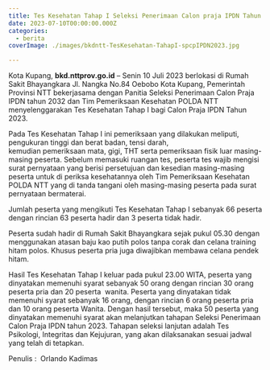 ```yaml
---
title: Tes Kesehatan Tahap I Seleksi Penerimaan Calon praja IPDN Tahun 2023
date: 2023-07-10T00:00:00.000Z
categories:
  - berita
coverImage: ./images/bkdntt-TesKesehatan-TahapI-spcpIPDN2023.jpg

---
```


Kota Kupang, **bkd.nttprov.go.id** – Senin 10 Juli 2023 berlokasi di Rumah Sakit Bhayangkara Jl. Nangka No.84 Oebobo Kota Kupang, Pemerintah Provinsi NTT bekerjasama dengan Panitia Seleksi Penerimaan Calon Praja IPDN tahun 2032 dan Tim Pemeriksaan Kesehatan POLDA NTT menyelenggarakan Tes Kesehatan Tahap I bagi Calon Praja IPDN Tahun 2023.

Pada Tes Kesehatan Tahap I ini pemeriksaan yang dilakukan meliputi, pengukuran tinggi dan berat badan, tensi darah, kemudian pemeriksaan mata, gigi, THT serta pemeriksaan fisik luar masing-masing peserta. Sebelum memasuki ruangan tes, peserta tes wajib mengisi surat pernyataan yang berisi persetujuan dan kesedian masing-masing peserta untuk di periksa kesehatannya oleh Tim Pemeriksaan Kesehatan POLDA NTT yang di tanda tangani oleh masing-masing peserta pada surat pernyataan bermaterai.

Jumlah peserta yang mengikuti Tes Kesehatan Tahap I sebanyak 66 peserta dengan rincian 63 peserta hadir dan 3 peserta tidak hadir.

Peserta sudah hadir di Rumah Sakit Bhayangkara sejak pukul 05.30 dengan menggunakan atasan baju kao putih polos tanpa corak dan celana training hitam polos. Khusus peserta pria juga diwajibkan membawa celana pendek hitam.

Hasil Tes Kesehatan Tahap I keluar pada pukul 23.00 WITA, peserta yang dinyatakan memenuhi syarat sebanyak 50 orang dengan rincian 30 orang peserta pria dan 20 peserta  wanita. Peserta yang dinyatakan tidak memenuhi syarat sebanyak 16 orang, dengan rincian 6 orang peserta pria dan 10 orang peserta Wanita. Dengan hasil tersebut, maka 50 peserta yang dinyatakan memenuhi syarat akan melanjutkan tahapan Seleksi Penerimaan Calon Praja IPDN tahun 2023. Tahapan seleksi lanjutan adalah Tes Psikologi, Integritas dan Kejujuran, yang akan dilaksanakan sesuai jadwal yang telah di tetapkan.

Penulis :  Orlando Kadimas
